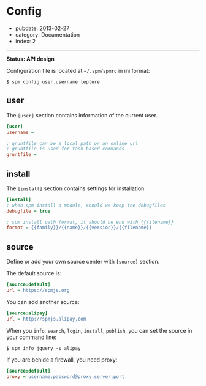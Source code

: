 # Config

- pubdate: 2013-02-27
- category: Documentation
- index: 2

-----

**Status: API design**

Configuration file is located at `~/.spm/spmrc` in ini format:

```
$ spm config user.username lepture
```

## user

The `[user]` section contains information of the current user.

```ini
[user]
username =

; gruntfile can be a local path or an online url
; gruntfile is used for task based commands
gruntfile =
```

## install

The `[install]` section contains settings for installation.

```ini
[install]
; when spm install a module, should we keep the debugfiles
debugfile = true

; spm install path format, it should be end with {{filename}}
format = {{family}}/{{name}}/{{version}}/{{filename}}
```

## source

Define or add your own source center with `[source]` section.

The default source is:

```ini
[source:default]
url = https://spmjs.org
```

You can add another source:

```ini
[source:alipay]
url = http://spmjs.alipay.com
```

When you `info`, `search`, `login`, `install`, `publish`, you can set the source in your command line:

```
$ spm info jquery -s alipay
```

If you are behide a firewall, you need proxy:

```ini
[source:default]
proxy = username:password@proxy.server:port
```
